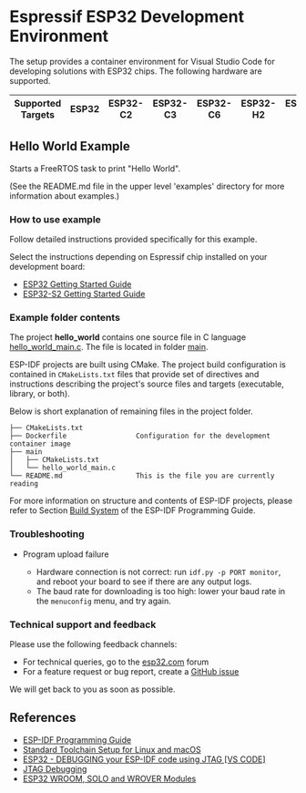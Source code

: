 # Espressif ESP32 Development Environment

The setup provides a container environment for Visual Studio Code for developing solutions with ESP32 chips. The following hardware are supported.

| Supported Targets | ESP32 | ESP32-C2 | ESP32-C3 | ESP32-C6 | ESP32-H2 | ESP32-H4 | ESP32-S2 | ESP32-S3 |
| ----------------- | ----- | -------- | -------- | -------- | -------- | -------- | -------- | -------- |

## Hello World Example

Starts a FreeRTOS task to print "Hello World".

(See the README.md file in the upper level 'examples' directory for more information about examples.)

### How to use example

Follow detailed instructions provided specifically for this example.

Select the instructions depending on Espressif chip installed on your development board:

- [ESP32 Getting Started Guide](https://docs.espressif.com/projects/esp-idf/en/stable/get-started/index.html)
- [ESP32-S2 Getting Started Guide](https://docs.espressif.com/projects/esp-idf/en/latest/esp32s2/get-started/index.html)


### Example folder contents

The project **hello_world** contains one source file in C language [hello_world_main.c](main/hello_world_main.c). The file is located in folder [main](main).

ESP-IDF projects are built using CMake. The project build configuration is contained in `CMakeLists.txt` files that provide set of directives and instructions describing the project's source files and targets (executable, library, or both).

Below is short explanation of remaining files in the project folder.

```
├── CMakeLists.txt
├── Dockerfile                 Configuration for the development container image
├── main
│   ├── CMakeLists.txt
│   └── hello_world_main.c
└── README.md                  This is the file you are currently reading
```

For more information on structure and contents of ESP-IDF projects, please refer to Section [Build System](https://docs.espressif.com/projects/esp-idf/en/latest/esp32/api-guides/build-system.html) of the ESP-IDF Programming Guide.

### Troubleshooting

* Program upload failure

    * Hardware connection is not correct: run `idf.py -p PORT monitor`, and reboot your board to see if there are any output logs.
    * The baud rate for downloading is too high: lower your baud rate in the `menuconfig` menu, and try again.

### Technical support and feedback

Please use the following feedback channels:

* For technical queries, go to the [esp32.com](https://esp32.com/) forum
* For a feature request or bug report, create a [GitHub issue](https://github.com/espressif/esp-idf/issues)

We will get back to you as soon as possible.


## References

- [ESP-IDF Programming Guide](https://docs.espressif.com/projects/esp-idf/en/stable/esp32/index.html)
- [Standard Toolchain Setup for Linux and macOS](https://docs.espressif.com/projects/esp-idf/en/latest/esp32/get-started/linux-macos-setup.html)
- [ESP32 - DEBUGGING your ESP-IDF code using JTAG [VS CODE]](https://www.youtube.com/watch?v=uq93H7T7cOQ)
- [JTAG Debugging](https://docs.espressif.com/projects/esp-idf/en/stable/esp32/api-guides/jtag-debugging/index.html)
- [ESP32 WROOM, SOLO and WROVER Modules](https://docs.espressif.com/projects/esp-idf/en/v3.3/hw-reference/modules-and-boards.html#wroom-solo-and-wrover-modules)